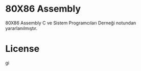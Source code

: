 # 80X86 Assembly

80X86 Assembly C ve Sistem Programcıları Derneği notundan yararlanılmıştır.

# License

gi